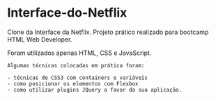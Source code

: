 # Interface-do-Netflix

Clone da Interface da Netflix. Projeto prático realizado para bootcamp HTML Web Developer.

Foram utilizados apenas HTML, CSS e JavaScript.

```
Algumas técnicas colocadas em prática foram:

- técnicas de CSS3 com containers e variáveis
- como posicionar os elementos com Flexbox
- como utilizar plugins JQuery a favor da sua aplicação.
```